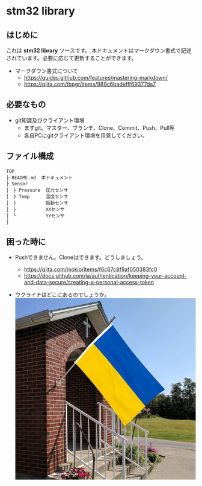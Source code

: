# stm32 library

## はじめに
これは **stm32 library** ソースです。
本ドキュメントはマークダウン書式で記述されています。必要に応じて更新することができます。
- マークダウン書式について
	- https://guides.github.com/features/mastering-markdown/
	- https://qiita.com/tbpgr/items/989c6badefff69377da7

## 必要なもの
- git知識及びクライアント環境
	- まずgit。マスター、ブランチ、Clone、Commit、Push、Pull等
	- 各自PCにgitクライアント環境を用意してください。

## ファイル構成

```
TOP
├ README.md  本ドキュメント
├ Sensor
│　├ Pressure  圧力センサ
│　├ Temp      温度センサ
│　├           振動センサ
│　├           XXセンサ
│　└           YYセンサ
│
```

## 困った時に
- Pushできません。Cloneはできます。どうしましょう。
	- https://qiita.com/mokio/items/f6c67c8f9af050383fc0
	- https://docs.github.com/ja/authentication/keeping-your-account-and-data-secure/creating-a-personal-access-token

- ウクライナはどこにあるのでしょうか。
	![alt内容](495.jpg)


